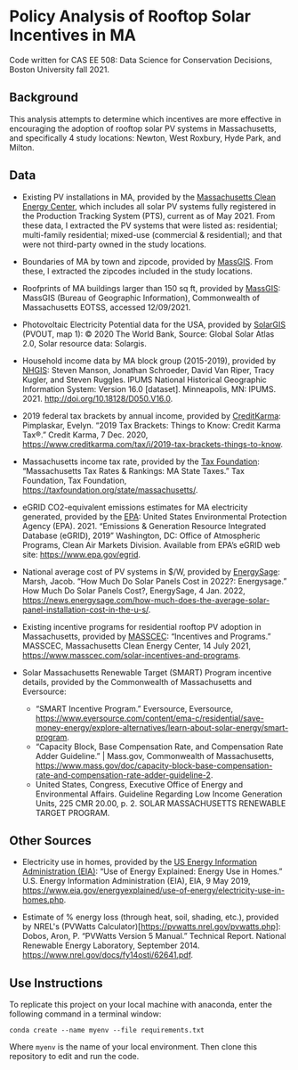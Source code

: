 # Policy Analysis of Rooftop Solar Incentives in MA  

Code written for CAS EE 508: Data Science for Conservation Decisions, Boston University fall 2021.

## Background

This analysis attempts to determine which incentives are more effective in encouraging the adoption of rooftop solar PV systems in Massachusetts, and specifically 4 study locations: Newton, West Roxbury, Hyde Park, and Milton. 

## Data  

- Existing PV installations in MA, provided by the [Massachusetts Clean Energy Center](https://www.masscec.com/public-records-requests), which includes all solar PV systems fully registered in the Production Tracking System (PTS), current as of May 2021. From these data, I extracted the PV systems that were listed as: residential; multi-family residential; mixed-use (commercial & residential); and that were not third-party owned in the study locations.

- Boundaries of MA by town and zipcode, provided by [MassGIS](https://www.mass.gov/info-details/massgis-data-zip-codes-5-digit-from-here-navteq). From these, I extracted the zipcodes included in the study locations.

- Roofprints of MA buildings larger than 150 sq ft, provided by [MassGIS](https://www.mass.gov/info-details/massgis-data-building-structures-2-d): MassGIS (Bureau of Geographic Information), Commonwealth of Massachusetts EOTSS, accessed 12/09/2021.  

- Photovoltaic Electricity Potential data for the USA, provided by [SolarGIS](https://solargis.com/maps-and-gis-data/download/usa) (PVOUT, map 1): © 2020 The World Bank, Source: Global Solar Atlas 2.0, Solar resource data: Solargis.

- Household income data by MA block group (2015-2019), provided by [NHGIS](https://data2.nhgis.org/): Steven Manson, Jonathan Schroeder, David Van Riper, Tracy Kugler, and Steven Ruggles. IPUMS National Historical Geographic Information System: Version 16.0 [dataset]. Minneapolis, MN: IPUMS. 2021. http://doi.org/10.18128/D050.V16.0.

- 2019 federal tax brackets by annual income, provided by [CreditKarma](https://www.creditkarma.com/tax/i/2019-tax-brackets-things-to-know): Pimplaskar, Evelyn. “2019 Tax Brackets: Things to Know: Credit Karma Tax®.” Credit Karma, 7 Dec. 2020, https://www.creditkarma.com/tax/i/2019-tax-brackets-things-to-know. 

- Massachusetts income tax rate, provided by the [Tax Foundation](https://taxfoundation.org/state/massachusetts/): “Massachusetts Tax Rates & Rankings: MA State Taxes.” Tax Foundation, Tax Foundation, https://taxfoundation.org/state/massachusetts/.

- eGRID CO2-equivalent emissions estimates for MA electricity generated, provided by the [EPA](https://www.epa.gov/sites/default/files/2015-10/documents/egrid2012_summarytables_0.pdf): United States Environmental Protection Agency (EPA). 2021. “Emissions & Generation Resource Integrated Database (eGRID), 2019” Washington, DC: Office of Atmospheric Programs, Clean Air Markets Division. Available from EPA’s eGRID web site: https://www.epa.gov/egrid.

- National average cost of PV systems in $/W, provided by [EnergySage](https://news.energysage.com/how-much-does-the-average-solar-panel-installation-cost-in-the-u-s/): Marsh, Jacob. “How Much Do Solar Panels Cost in 2022?: Energysage.” How Much Do Solar Panels Cost?, EnergySage, 4 Jan. 2022, https://news.energysage.com/how-much-does-the-average-solar-panel-installation-cost-in-the-u-s/. 

- Existing incentive programs for residential rooftop PV adoption in Massachusetts, provided by [MASSCEC](https://www.masscec.com/solar-incentives-and-programs): “Incentives and Programs.” MASSCEC, Massachusetts Clean Energy Center, 14 July 2021, https://www.masscec.com/solar-incentives-and-programs.

- Solar Massachusetts Renewable Target (SMART) Program incentive details, provided by the Commonwealth of Massachusetts and Eversource:
  - “SMART Incentive Program.” Eversource, Eversource, https://www.eversource.com/content/ema-c/residential/save-money-energy/explore-alternatives/learn-about-solar-energy/smart-program.
  - “Capacity Block, Base Compensation Rate, and Compensation Rate Adder Guideline.” | Mass.gov, Commonwealth of Massachusetts, https://www.mass.gov/doc/capacity-block-base-compensation-rate-and-compensation-rate-adder-guideline-2.
  - United States, Congress, Executive Office of Energy and Environmental Affairs. Guideline Regarding Low Income Generation Units, 225 CMR 20.00, p. 2. SOLAR MASSACHUSETTS RENEWABLE TARGET PROGRAM.

## Other Sources

- Electricity use in homes, provided by the [US Energy Information Administration (EIA)](https://www.eia.gov/energyexplained/use-of-energy/electricity-use-in-homes.php): “Use of Energy Explained: Energy Use in Homes.” U.S. Energy Information Administration (EIA), EIA, 9 May 2019, https://www.eia.gov/energyexplained/use-of-energy/electricity-use-in-homes.php.

- Estimate of % energy loss (through heat, soil, shading, etc.), provided by NREL's (PVWatts Calculator)[https://pvwatts.nrel.gov/pvwatts.php]: Dobos, Aron, P. “PVWatts Version 5 Manual.” Technical Report. National Renewable Energy Laboratory, September 2014. https://www.nrel.gov/docs/fy14osti/62641.pdf.


## Use Instructions  

To replicate this project on your local machine with anaconda, enter the following command in a terminal window:  

`conda create --name myenv --file requirements.txt`  

Where `myenv` is the name of your local environment. Then clone this repository to edit and run the code. 
